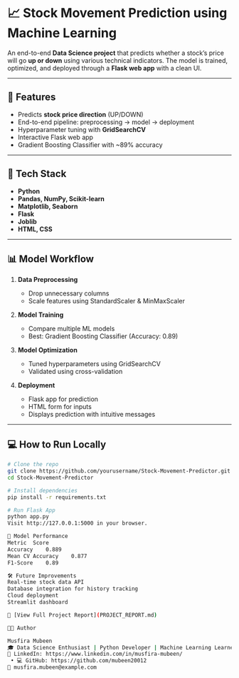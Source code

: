 # 📈 Stock Movement Prediction using Machine Learning

An end-to-end **Data Science project** that predicts whether a stock’s price will go **up or down** using various technical indicators. The model is trained, optimized, and deployed through a **Flask web app** with a clean UI.

---

## 🚀 Features
- Predicts **stock price direction** (UP/DOWN)
- End-to-end pipeline: preprocessing → model → deployment
- Hyperparameter tuning with **GridSearchCV**
- Interactive Flask web app
- Gradient Boosting Classifier with ~89% accuracy

---

## 🧰 Tech Stack
- **Python**
- **Pandas, NumPy, Scikit-learn**
- **Matplotlib, Seaborn**
- **Flask**
- **Joblib**
- **HTML, CSS**

---

## 📊 Model Workflow

1. **Data Preprocessing**
   - Drop unnecessary columns
   - Scale features using StandardScaler & MinMaxScaler

2. **Model Training**
   - Compare multiple ML models
   - Best: Gradient Boosting Classifier (Accuracy: 0.89)

3. **Model Optimization**
   - Tuned hyperparameters using GridSearchCV
   - Validated using cross-validation

4. **Deployment**
   - Flask app for prediction
   - HTML form for inputs
   - Displays prediction with intuitive messages

---

## 💻 How to Run Locally
```bash
# Clone the repo
git clone https://github.com/yourusername/Stock-Movement-Predictor.git
cd Stock-Movement-Predictor

# Install dependencies
pip install -r requirements.txt

# Run Flask App
python app.py
Visit http://127.0.0.1:5000 in your browser.

🧠 Model Performance
Metric	Score
Accuracy	0.889
Mean CV Accuracy	0.877
F1-Score	0.89

🛠 Future Improvements
Real-time stock data API
Database integration for history tracking
Cloud deployment
Streamlit dashboard

📄 [View Full Project Report](PROJECT_REPORT.md)

👩‍💻 Author

Musfira Mubeen
🎓 Data Science Enthusiast | Python Developer | Machine Learning Learner
🔗 LinkedIn: https://www.linkedin.com/in/musfira-mubeen/
 • 💻 GitHub: https://github.com/mubeen20012
📧 musfira.mubeen@example.com

